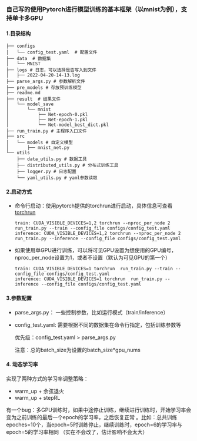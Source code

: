 ### 自己写的使用Pytorch进行模型训练的基本框架（以mnist为例），支持单卡多GPU
#### 1.目录结构
```shell
├── configs
│   └── config_test.yaml  # 配置文件
├── data  # 数据集
│   └── MNIST
├── logs # 日志，可以选择是否写入到文件
│   ├── 2022-04-20-14-13.log
├── parse_args.py # 参数解析文件
├── pre_models # 存放预训练模型
├── readme.md 
├── result  # 结果文件
│   └── model_save
│       └── mnist
│           ├── Net-epoch-0.pkl
│           ├── Net-epoch-1.pkl
│           └── Net-model_best_dict.pkl
├── run_train.py # 主程序入口文件
├── src
│   └── models # 自定义模型
│       ├── mnist_net.py
└── utils
    ├── data_utils.py # 数据工具
    ├── distributed_utils.py # 分布式训练工具
    ├── logger.py # 日志配置
    └── yaml_utils.py # yaml参数读取
```

#### 2.启动方式
- 命令行启动：使用pytorch提供的torchrun进行启动，具体信息可查看[torchrun](https://pytorch.org/docs/stable/elastic/run.html#module-torch.distributed.run)
    ```shell
    train: CUDA_VISIBLE_DEVICES=1,2 torchrun --nproc_per_node 2  run_train.py --train --config_file configs/config_test.yaml
    inference: CUDA_VISIBLE_DEVICES=1,2 torchrun --nproc_per_node 2  run_train.py --inference --config_file configs/config_test.yaml
    ```
- 如果使用单GPU进行训练，可以将可见GPU设置为想使用的GPU编号，nproc_per_node设置为1，或者不设置（默认为可见GPU的第一个）
    ```shell
    train: CUDA_VISIBLE_DEVICES=1 torchrun  run_train.py --train --config_file configs/config_test.yaml
    inference: CUDA_VISIBLE_DEVICES=1 torchrun  run_train.py --inference --config_file configs/config_test.yaml
    ```
#### 3.参数配置
- parse_args.py： 一些控制参数，比如运行模式（train/inference）
- config_test.yaml: 需要根据不同的数据集在命令行指定，包括训练参数等

  优先级：config_test.yaml > parse_args.py

  注意：总的batch_size为设置的batch_size*gpu_nums

#### 4. 动态学习率 

 实现了两种方式的学习率调整策略：
+ warm_up + 余弦退火
+ warm_up + stepRL
 
有一个bug：多GPU训练时，如果中途停止训练，继续进行训练时，开始学习率会变为之前训练的最后一个epoch的学习率，之后恢复正常
。比如：总共训练epoches=10个，当epoch=5时训练停止，继续训练时，epoch=6的学习率与epoch=5的学习率相同
  （实在不会改了，估计影响不会太大）